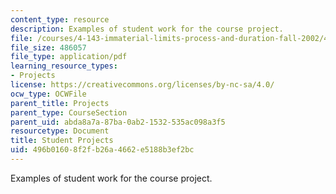 ```yaml
---
content_type: resource
description: Examples of student work for the course project.
file: /courses/4-143-immaterial-limits-process-and-duration-fall-2002/496b01608f2fb26a4662e5188b3ef2bc_projectpage.pdf
file_size: 486057
file_type: application/pdf
learning_resource_types:
- Projects
license: https://creativecommons.org/licenses/by-nc-sa/4.0/
ocw_type: OCWFile
parent_title: Projects
parent_type: CourseSection
parent_uid: abda8a7a-87ba-0ab2-1532-535ac098a3f5
resourcetype: Document
title: Student Projects
uid: 496b0160-8f2f-b26a-4662-e5188b3ef2bc
---
```

Examples of student work for the course project.